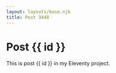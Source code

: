 ```yaml
---
layout: layouts/base.njk
title: Post 3448
---
```


# Post {{ id }}

This is post {{ id }} in my Eleventy project.

